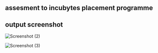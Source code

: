 ## assesment to incubytes placement programme
##  output screenshot


![Screenshot (2)](https://user-images.githubusercontent.com/85488317/137641246-2a233ee9-28b7-46ad-af1a-383c75f99631.png)


![Screenshot (3)](https://user-images.githubusercontent.com/85488317/137641716-6721db04-e35a-418d-9368-ba1773861e3d.png)

